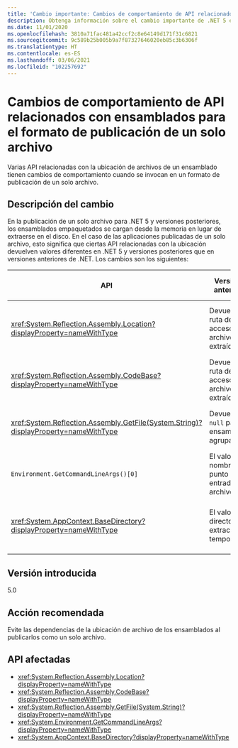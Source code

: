 ```yaml
---
title: 'Cambio importante: Cambios de comportamiento de API relacionados con ensamblados para el formato de publicación de un solo archivo'
description: Obtenga información sobre el cambio importante de .NET 5 en las bibliotecas básicas de .NET donde varias API relacionadas con la ubicación de archivos de un ensamblado tienen cambios de comportamiento cuando se invocan en un formato de publicación de un solo archivo.
ms.date: 11/01/2020
ms.openlocfilehash: 3810a71fac481a42ccf2c8e64149d171f31c6821
ms.sourcegitcommit: 9c589b25b005b9a7f87327646020eb85c3b6306f
ms.translationtype: HT
ms.contentlocale: es-ES
ms.lasthandoff: 03/06/2021
ms.locfileid: "102257692"
---
```

# <a name="assembly-related-api-behavior-changes-for-single-file-publishing-format"></a>Cambios de comportamiento de API relacionados con ensamblados para el formato de publicación de un solo archivo

Varias API relacionadas con la ubicación de archivos de un ensamblado tienen cambios de comportamiento cuando se invocan en un formato de publicación de un solo archivo.

## <a name="change-description"></a>Descripción del cambio

En la publicación de un solo archivo para .NET 5 y versiones posteriores, los ensamblados empaquetados se cargan desde la memoria en lugar de extraerse en el disco. En el caso de las aplicaciones publicadas de un solo archivo, esto significa que ciertas API relacionadas con la ubicación devuelven valores diferentes en .NET 5 y versiones posteriores que en versiones anteriores de .NET. Los cambios son los siguientes:

| API | Versiones anteriores | .NET 5 y versiones posteriores |
| - | - | - |
| <xref:System.Reflection.Assembly.Location?displayProperty=nameWithType> | Devuelve la ruta de acceso del archivo DLL extraído | Devuelve una cadena vacía para los ensamblados agrupados |
| <xref:System.Reflection.Assembly.CodeBase?displayProperty=nameWithType> | Devuelve la ruta de acceso del archivo DLL extraído | Inicia una excepción para los ensamblados agrupados |
| <xref:System.Reflection.Assembly.GetFile(System.String)?displayProperty=nameWithType> | Devuelve `null` para los ensamblados agrupados | Inicia una excepción para los ensamblados agrupados |
| `Environment.GetCommandLineArgs()[0]` | El valor es el nombre del punto de entrada del archivo DLL | El valor es el nombre del archivo ejecutable del host |
| <xref:System.AppContext.BaseDirectory?displayProperty=nameWithType> | El valor es el directorio de extracción temporal | El valor es el directorio contenedor del archivo ejecutable del host |

## <a name="version-introduced"></a>Versión introducida

5.0

## <a name="recommended-action"></a>Acción recomendada

Evite las dependencias de la ubicación de archivo de los ensamblados al publicarlos como un solo archivo.

## <a name="affected-apis"></a>API afectadas

- <xref:System.Reflection.Assembly.Location?displayProperty=nameWithType>
- <xref:System.Reflection.Assembly.CodeBase?displayProperty=nameWithType>
- <xref:System.Reflection.Assembly.GetFile(System.String)?displayProperty=nameWithType>
- <xref:System.Environment.GetCommandLineArgs?displayProperty=nameWithType>
- <xref:System.AppContext.BaseDirectory?displayProperty=nameWithType>

<!--

### Category

Core .NET libraries

### Affected APIs

- `P:System.Reflection.Assembly.Location`
- `P:System.Reflection.Assembly.CodeBase`
- `M:System.Reflection.Assembly.GetFile(System.String)`
- `M:System.Environment.GetCommandLineArgs`
- `P:System.AppContext.BaseDirectory`

-->
